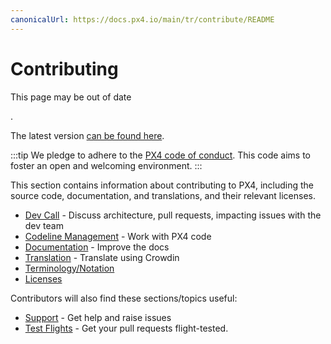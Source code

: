 ```yaml
---
canonicalUrl: https://docs.px4.io/main/tr/contribute/README
---
```


# Contributing

<div v-if="$themeConfig.px4_version != 'main'">
  <div class="custom-block danger"><p class="custom-block-title">This page may be out of date</p>. <p>The latest version <a href="https://docs.px4.io/main/en/contribute/">can be found here</a>.</p>
  </div>
</div>

:::tip
We pledge to adhere to the [PX4 code of conduct](https://github.com/PX4/PX4-Autopilot/blob/release/1.13/CODE_OF_CONDUCT.md). This code aims to foster an open and welcoming environment.
:::

This section contains information about contributing to PX4, including the source code, documentation, and translations, and their relevant licenses.
* [Dev Call](../contribute/dev_call.md) - Discuss architecture, pull requests, impacting issues with the dev team
* [Codeline Management](../contribute/code.md) - Work with PX4 code
* [Documentation](../contribute/docs.md) - Improve the docs
* [Translation](../contribute/translation.md) - Translate using Crowdin
* [Terminology/Notation](../contribute/notation.md)
* [Licenses](../contribute/licenses.md)

Contributors will also find these sections/topics useful:
* [Support](../contribute/support.md) - Get help and raise issues
* [Test Flights](../test_and_ci/test_flights.md) - Get your pull requests flight-tested.

